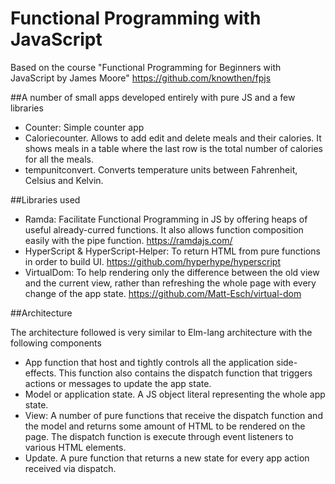 # Functional Programming with JavaScript

Based on the course "Functional Programming for Beginners with JavaScript by James Moore" https://github.com/knowthen/fpjs

##A number of small apps developed entirely with pure JS and a few libraries

- Counter: Simple counter app
- Caloriecounter. Allows to add edit and delete meals and their calories. It shows meals in a table where the last row is the total number of calories for all the meals.
- tempunitconvert. Converts temperature units between Fahrenheit, Celsius and Kelvin.

##Libraries used

- Ramda: Facilitate Functional Programming in JS by offering heaps of useful already-curred functions. It also allows function composition easily with the pipe function. https://ramdajs.com/
- HyperScript & HyperScript-Helper: To return HTML from pure functions in order to build UI. https://github.com/hyperhype/hyperscript
- VirtualDom: To help rendering only the difference between the old view and the current view, rather than refreshing the whole page with every change of the app state. https://github.com/Matt-Esch/virtual-dom

##Architecture

The architecture followed is very similar to Elm-lang architecture with the following components

- App function that host and tightly controls all the application side-effects. This function also contains the dispatch function that triggers actions or messages to update the app state.
- Model or application state. A JS object literal representing the whole app state.
- View: A number of pure functions that receive the dispatch function and the model and returns some amount of HTML to be rendered on the page. The dispatch function is execute through event listeners to various HTML elements.
- Update. A pure function that returns a new state for every app action received via dispatch.
